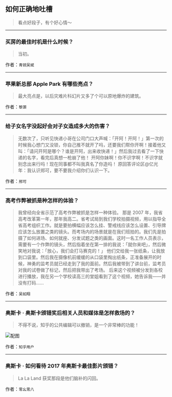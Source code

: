 ## 如何正确地吐槽

> 看点好段子，有个好心情～


 
---

### 买房的最佳时机是什么时候？

> 当初。


作者：`青锐吴斌`

---

### 苹果新总部 Apple Park 有哪些亮点？

> 最大亮点是，以后灾难片科幻片又多了个可以原地爆炸的建筑。


作者：`黎灏`

---

### 给子女名字没起好会对子女造成多大的伤害？

> 无数次了，只听见快递小哥在公司门口大声喊：「开阿！开阿！」第一次的时候我心想门又没锁，你自己推不就开了吗，还要我们帮你开啊！接着他又叫：「请问开阿是哪个？谁是开阿，出来收快递！」然后我过去看了一下快递的名字，看完后真想一枪崩了他！
> 开阿你妹啊！你不识字啊！不识字就别念出来行吗！现在同事都不叫我真名了你造吗！
> 原回答评论区@亿光年：我认识郑可，要不要我介绍你们认识一下。


作者：`邢可`

---

### 高考作弊被抓是种怎样的体验？

> 我曾经向全省示范了高考作弊被抓是怎样一种体验。
> 那是 2007 年，我省高考改革第一年，那年我高二。省考试局到我们学校拍摄视频，用以指导全省高考组织工作。就是要拍横幅应该怎么挂、警戒线应该怎么设置、引导牌应该怎么放置之类的镜头。而考场内的场景就是在我们班拍的。我们先是拍摄了如何进场、如何就座、分发试题之类的画面。这时一名工作人员表示，需要有一个作弊的镜头，然后指着坐在第一排的我说：「就你来吧」，然后微笑地对我说：「放心，我们会打马赛克的！」
> 他们交给我一张纸条，让我放到口袋里。然后我在摄像机前缓缓的从口袋里掏出纸条，正准备展开的时候，神勇的监考员就已经走到了我的面前。然后我被带到了讲台前，监考员对我的试卷做了标记，然后把我带出了考场。
> 后来这个视频被分发到各校进行播放，我在另一个学校读高三的堂姐看到了这个视频，她告诉我——并没有打码……


作者：`吴如翔`

---

### 奥斯卡 · 奥斯卡颁错奖后相关人员和媒体是怎样救场的？

> 不得不说，知乎的公共编辑可以撤销，是一个非常棒的功能！



![配图](http://pic1.zhimg.com/70/v2-a16bcbb365b0cbcdde9a4cc8c70caffc_b.jpg)


作者：`知乎用户`

---

### 奥斯卡 · 如何看待 2017 年奥斯卡最佳影片颁错？

> La La Land 获奖那段是他们脑补的闪回。


作者：`零幺零八`